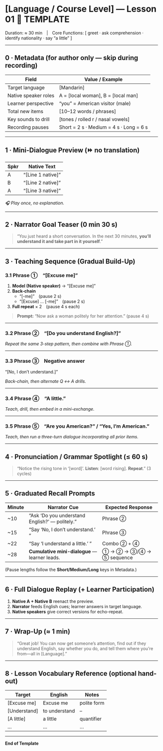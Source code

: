 # [Language / Course Level] — Lesson 01  📄 TEMPLATE

Duration: ≈ 30 min | Core Functions: [ greet · ask comprehension · identify nationality · say “a little” ]

---

## 0 · Metadata  (for author only — skip during recording)

| Field                | Value / Example                        |
|----------------------|----------------------------------------|
| Target language      | [Mandarin]                             |
| Native speaker roles | A = [local woman], B = [local man]     |
| Learner perspective  | “you” = American visitor (male)        |
| Total new items      | [10–12 words / phrases]                |
| Key sounds to drill  | [tones / rolled r / nasal vowels]      |
| Recording pauses     | Short = 2 s · Medium = 4 s · Long = 6 s |

---

## 1 · Mini-Dialogue Preview (⏩ no translation)

| Spkr | Native Text                           |
|------|---------------------------------------|
| A    | “[Line 1 native]”                     |
| B    | “[Line 2 native]”                     |
| A    | “[Line 3 native]”                     |

*🎧 Play once, no explanation.*

---

## 2 · Narrator Goal Teaser (0 min 30 s)

> “You just heard a short conversation. In the next 30 minutes, **you’ll understand it and take part in it yourself**.”

---

## 3 · Teaching Sequence (Gradual Build-Up)

### 3.1  Phrase ① “[Excuse me]”

1. **Model (Native speaker)** → “[Excuse me]”  
2. **Back-chain**  
   - “[-me]” (pause 2 s)  
   - “[Excuse] … [-me]” (pause 2 s)  
3. **Full repeat** × 2 (pause 4 s each)  

> **Prompt:** “Now ask a woman politely for her attention.” (pause 4 s)

---

### 3.2  Phrase ② “[Do you understand English?]”

*Repeat the same 3-step pattern, then combine with Phrase ①.*

---

### 3.3  Phrase ③ Negative answer  

“[No, I don’t understand.]”

*Back-chain, then alternate Q ↔ A drills.*

---

### 3.4  Phrase ④ “A little.”  

*Teach, drill, then embed in a mini-exchange.*

---

### 3.5  Phrase ⑤ “Are you American?” / “Yes, I’m American.”

*Teach, then run a three-turn dialogue incorporating all prior items.*

---

## 4 · Pronunciation / Grammar Spotlight (≤ 60 s)

> “Notice the rising tone in ‘[word]’. **Listen**: [word rising]. **Repeat**.” (3 cycles)

---

## 5 · Graduated Recall Prompts

| Minute | Narrator Cue                                  | Expected Response              |
|--------|-----------------------------------------------|--------------------------------|
| ~10    | “Ask ‘Do you understand English?’ — politely.”| Phrase ②                       |
| ~15    | “Say ‘No, I don’t understand.’ ”              | Phrase ③                       |
| ~22    | “Say ‘I understand a little.’ ”               | Combo ② + ④                    |
| ~28    | **Cumulative mini-dialogue** — learner leads. | ① → ② → ③/④ → ⑤ sequence       |

(Pause lengths follow the **Short/Medium/Long** keys in Metadata.)

---

## 6 · Full Dialogue Replay (+ Learner Participation)

1. **Native A + Native B** reenact the preview.  
2. **Narrator** feeds English cues; learner answers in target language.  
3. **Native speakers** give correct versions for echo-repeat.

---

## 7 · Wrap-Up (≈ 1 min)

> “Great job! You can now get someone’s attention, find out if they understand English, say whether you do, and tell them where you’re from—all in [Language].”

---

## 8 · Lesson Vocabulary Reference  (optional hand-out)

| Target | English | Notes |
|--------|---------|-------|
| [Excuse me] | Excuse me | polite form |
| [Understand] | to understand | – |
| [A little] | a little | quantifier |
| … | … | … |

---

**End of Template**

